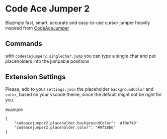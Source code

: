 # Code Ace Jumper 2

Blazingly fast, smart, accurate and easy-to-use cursor jumper heavily inspired from [CodeAceJumper](https://github.com/lucax88x/CodeAceJumper)

## Commands

with `codeacejumper2.singlechar.jump` you can type a single char and put placeholders into the jumpable positions

## Extension Settings

Please, add to your `settings.json` the placeholder `backgroundColor` and `color`, based on your vscode theme, since the default might not be right for you.

example

```
{
    "codeacejumper2.placeholder.backgroundColor": '#f0e749'
    "codeacejumper2.placeholder.color": "#0f18b6"
}
```
